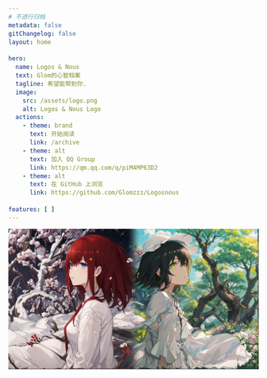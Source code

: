 ```yaml
---
# 不进行归档
metadata: false
gitChangelog: false
layout: home

hero:
  name: Logos & Nous
  text: Glom的心智档案
  tagline: 希望能帮到你.
  image:
    src: /assets/logo.png
    alt: Logos & Nous Logo
  actions:
    - theme: brand
      text: 开始阅读
      link: /archive
    - theme: alt
      text: 加入 QQ Group
      link: https://qm.qq.com/q/piM4MP63D2
    - theme: alt
      text: 在 GitHub 上浏览
      link: https://github.com/Glomzzz/Logosnous

features: [ ]
---
```


<HomeContent>

<container>
    <img src="/public/assets/test.jpg">
</container>

</HomeContent>